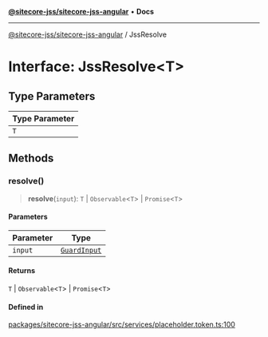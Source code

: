 [**@sitecore-jss/sitecore-jss-angular**](../README.md) • **Docs**

***

[@sitecore-jss/sitecore-jss-angular](../README.md) / JssResolve

# Interface: JssResolve\<T\>

## Type Parameters

| Type Parameter |
| ------ |
| `T` |

## Methods

### resolve()

> **resolve**(`input`): `T` \| `Observable`\<`T`\> \| `Promise`\<`T`\>

#### Parameters

| Parameter | Type |
| ------ | ------ |
| `input` | [`GuardInput`](GuardInput.md) |

#### Returns

`T` \| `Observable`\<`T`\> \| `Promise`\<`T`\>

#### Defined in

[packages/sitecore-jss-angular/src/services/placeholder.token.ts:100](https://github.com/Sitecore/jss/blob/b4728bd62f468f88cc20c503d593996b480fad47/packages/sitecore-jss-angular/src/services/placeholder.token.ts#L100)
